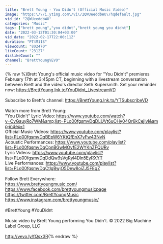 ```yaml
---
title: "Brett Young - You Didn't (Official Music Video)"
image: "https:\/\/i.ytimg.com\/vi\/2QWUeeddbWU\/hqdefault.jpg"
vid_id: "2QWUeeddbWU"
categories: "Music"
tags: ["brett young","you didnt","brett young you didnt"]
date: "2022-03-12T01:30:04+03:00"
vid_date: "2022-02-17T22:00:11Z"
duration: "PT4M11S"
viewcount: "802470"
likeCount: "23127"
dislikeCount: ""
channel: "BrettYoungVEVO"
---
```

{% raw %}Brett Young's official music video for &quot;You Didn't&quot; premieres February 17th at 3:45pm CT, beginning with a livestream conversation between Brett and the video's director Seth Kupersmith.  Set your reminder now: <a rel="nofollow" target="blank" href="https://BrettYoung.lnk.to/YouDidnt_LivestreamVD">https://BrettYoung.lnk.to/YouDidnt_LivestreamVD</a><br /><br />Subscribe to Brett's channel: <a rel="nofollow" target="blank" href="https://BrettYoung.lnk.to/YTSubscribeVD">https://BrettYoung.lnk.to/YTSubscribeVD</a><br /><br />Watch more from Brett Young: <br />&quot;You Didn't&quot; Lyric Video: <a rel="nofollow" target="blank" href="https://www.youtube.com/watch?v=CvGauyRo7WM&amp;list=PLo00fgsmvDqDLUVt6uOHy04Qr6kCejIvl&amp;index=1">https://www.youtube.com/watch?v=CvGauyRo7WM&amp;list=PLo00fgsmvDqDLUVt6uOHy04Qr6kCejIvl&amp;index=1</a><br />Official Music Videos: <a rel="nofollow" target="blank" href="https://www.youtube.com/playlist?list=PLo00fgsmvDqBEpW6YKtQfEnX7yFw43NvN">https://www.youtube.com/playlist?list=PLo00fgsmvDqBEpW6YKtQfEnX7yFw43NvN</a><br />Acoustic Performances: <a rel="nofollow" target="blank" href="https://www.youtube.com/playlist?list=PLo00fgsmvDqCpnBGwMOvfE2WYKnZFQURv">https://www.youtube.com/playlist?list=PLo00fgsmvDqCpnBGwMOvfE2WYKnZFQURv</a><br />Lyric Videos: <a rel="nofollow" target="blank" href="https://www.youtube.com/playlist?list=PLo00fgsmvDqDdQw9sVgRyl4Dln5EyRXYT">https://www.youtube.com/playlist?list=PLo00fgsmvDqDdQw9sVgRyl4Dln5EyRXYT</a><br />Live Performances: <a rel="nofollow" target="blank" href="https://www.youtube.com/playlist?list=PLo00fgsmvDqCtlgBwjO5Dew8oiZJ5FEgZ">https://www.youtube.com/playlist?list=PLo00fgsmvDqCtlgBwjO5Dew8oiZJ5FEgZ</a><br /><br />Follow Brett Everywhere:<br /><a rel="nofollow" target="blank" href="https://www.brettyoungmusic.com/">https://www.brettyoungmusic.com/</a><br /><a rel="nofollow" target="blank" href="https://www.facebook.com/brettyoungmusicpage">https://www.facebook.com/brettyoungmusicpage</a><br /><a rel="nofollow" target="blank" href="https://twitter.com/BrettYoungMusic">https://twitter.com/BrettYoungMusic</a><br /><a rel="nofollow" target="blank" href="https://www.instagram.com/brettyoungmusic/">https://www.instagram.com/brettyoungmusic/</a><br /><br />#BrettYoung #YouDidnt<br /><br />Music video by Brett Young performing You Didn't. © 2022 Big Machine Label Group, LLC<br /><br /><a rel="nofollow" target="blank" href="http://vevo.ly/fQsx3R">http://vevo.ly/fQsx3R</a>{% endraw %}

